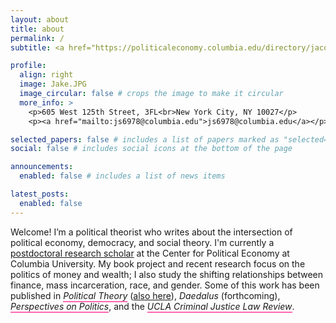 ```yaml
---
layout: about
title: about
permalink: /
subtitle: <a href="https://politicaleconomy.columbia.edu/directory/jacob-swanson">Center for Political Economy, Columbia University</a>

profile:
  align: right
  image: Jake.JPG
  image_circular: false # crops the image to make it circular
  more_info: >
    <p>605 West 125th Street, 3FL<br>New York City, NY 10027</p>
    <p><a href="mailto:js6978@columbia.edu">js6978@columbia.edu</a></p>

selected_papers: false # includes a list of papers marked as "selected={true}"
social: false # includes social icons at the bottom of the page

announcements:
  enabled: false # includes a list of news items

latest_posts:
  enabled: false
---
```

<style>
.pink-link { text-decoration: none; border-bottom: 2px solid #ff69b4; }
.pink-link:hover { text-decoration: none; }
</style>

<p>
Welcome! I’m a political theorist who writes about the intersection of political economy, democracy, and social theory. I'm currently a
<a href="https://politicaleconomy.columbia.edu/directory/jacob-swanson" target="_blank" rel="noopener">postdoctoral research scholar</a>
at the Center for Political Economy at Columbia University. My book project and recent research focus on the politics of money and wealth; I also study the shifting relationships between finance, mass incarceration, race, and gender. Some of this work has been published in
<a href="https://doi.org/10.1177/00905917231204891" class="pink-link" target="_blank" rel="noopener"><em>Political Theory</em></a>
(<a href="https://doi.org/10.1177/0090591720980472" target="_blank" rel="noopener">also here</a>),
<em>Daedalus</em> (forthcoming),
<a href="https://doi.org/10.1017/S1537592721002218" class="pink-link" target="_blank" rel="noopener"><em>Perspectives on Politics</em></a>,
and the
<a href="https://escholarship.org/uc/item/7cg3q309" class="pink-link" target="_blank" rel="noopener"><em>UCLA Criminal Justice Law Review</em></a>.
</p>
